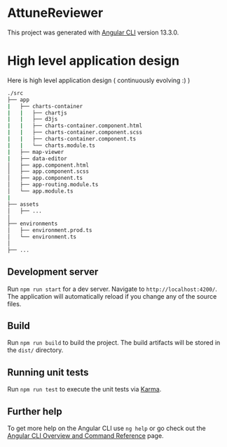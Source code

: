 # AttuneReviewer

This project was generated with [Angular CLI](https://github.com/angular/angular-cli) version 13.3.0.

# High level application design

Here is high level application design ( continuously evolving :) )

```sh
./src
├── app
|   ├── charts-container
|   |   ├── chartjs
|   |   ├── d3js
|   |   ├── charts-container.component.html
|   |   ├── charts-container.component.scss
|   |   ├── charts-container.component.ts
|   |   └── charts.module.ts
|   ├── map-viewer
|   ├── data-editor
│   ├── app.component.html
│   ├── app.component.scss
│   ├── app.component.ts
│   ├── app-routing.module.ts
│   └── app.module.ts
|
├── assets
│   ├── ...
│
├── environments
│   ├── environment.prod.ts
│   └── environment.ts
│
├── ...

```


## Development server

Run `npm run start` for a dev server. Navigate to `http://localhost:4200/`. The application will automatically reload if you change any of the source files.


## Build

Run `npm run build` to build the project. The build artifacts will be stored in the `dist/` directory.

## Running unit tests

Run `npm run test` to execute the unit tests via [Karma](https://karma-runner.github.io).

## Further help

To get more help on the Angular CLI use `ng help` or go check out the [Angular CLI Overview and Command Reference](https://angular.io/cli) page.
